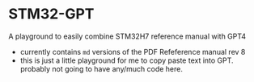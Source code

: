 # STM32-GPT

A playground to easily combine STM32H7 reference manual with GPT4

- currently contains `md` versions of the PDF Refeference manual rev 8
- this is just a little playground for me to copy paste text into GPT. probably not going to have any/much code here.
